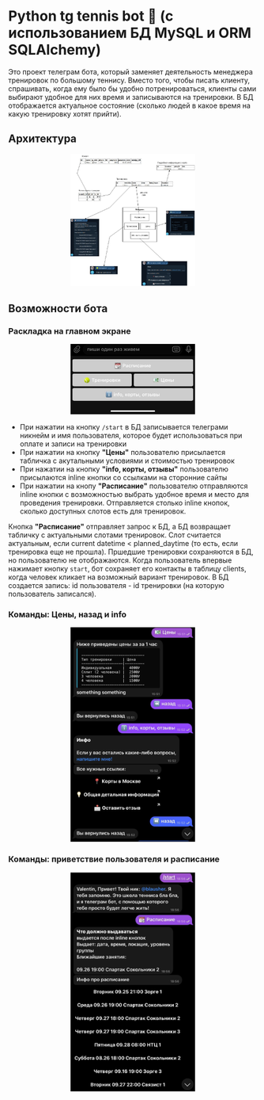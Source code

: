 # Python tg tennis bot :tennis: (с использованием БД MySQL и ORM SQLAlchemy)


Это проект телеграм бота, который заменяет деятельность менеджера тренировок по большому теннису. Вместо того, чтобы писать клиенту, спрашивать, когда ему было бы удобно потренироваться, клиенты сами выбирают удобное для них время и записываются на тренировки. В БД отображается актуальное состояние (сколько людей в какое время на какую тренировку хотят прийти).

## Архитектура 

<p align="center">
  <img src="tennis_tg_map.jpg" width="50%"/>
</p>


## Возможности бота
### Раскладка на главном экране
<p align="center">
  <img src="buttons.jpg" width="50%"/>
</p>


- При нажатии на кнопку `/start` в БД записывается телеграми никнейм и имя пользователя, которое будет использоваться при оплате и записи на тренировки
- При нажатии на кнопку __"Цены"__ пользователю присылается табличка с акутальными условиями и стоимостью тренировок
- При нажатии на кнопку __"info, корты, отзывы"__ пользователю присылаются inline кнопки со ссылками на сторонние сайты
- При нажатии на кнопу __"Расписание"__ пользователю отправляются inline кнопки с возможностью выбрать удобное время и место для проведения тренировки. Отправляется столько inline кнопок, сколько доступных слотов есть для тренировок.

Кнопка __"Расписание"__ отправляет запрос к БД, а БД возвращает табличку с актуальными слотами тренировок. Слот считается актуальным, если current datetime < planned_daytime (то есть, если тренировка еще не прошла). Пршедшие тренировки сохраняются в БД, но пользователю не отображаются. 
Когда пользователь впервые нажимает кнопку `start`, бот сохраняет его контакты в таблицу clients, когда человек кликает на возможный вариант тренировок. В БД создается запись: id пользователя -  id тренировки (на которую пользователь записался).
 
### Команды: Цены, назад и info
<p align="center">
  <img src="prices.jpg" width="50%"/>
</p>


### Команды: приветствие пользователя и расписание
<p align="center">
  <img src="start_and_schedule.jpg" width="50%"/>
</p>


